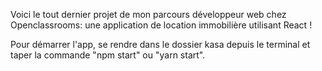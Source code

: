 Voici le tout dernier projet de mon parcours développeur web chez Openclassrooms: une application de location immobilière utilisant React ! 

Pour démarrer l'app, se rendre dans le dossier kasa depuis le terminal et taper la commande "npm start" ou "yarn start". 
